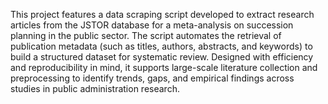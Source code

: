 This project features a data scraping script developed to extract research articles from the JSTOR database for a meta-analysis on succession planning in the public sector. The script automates the retrieval of publication metadata (such as titles, authors, abstracts, and keywords) to build a structured dataset for systematic review. Designed with efficiency and reproducibility in mind, it supports large-scale literature collection and preprocessing to identify trends, gaps, and empirical findings across studies in public administration research.
